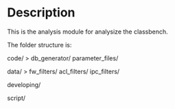 # Description

This is the analysis module for analysize the classbench.

The folder structure is:

code/   >   db_generator/   parameter_files/

data/   >   fw_filters/   acl_filters/   ipc_filters/

developing/

script/